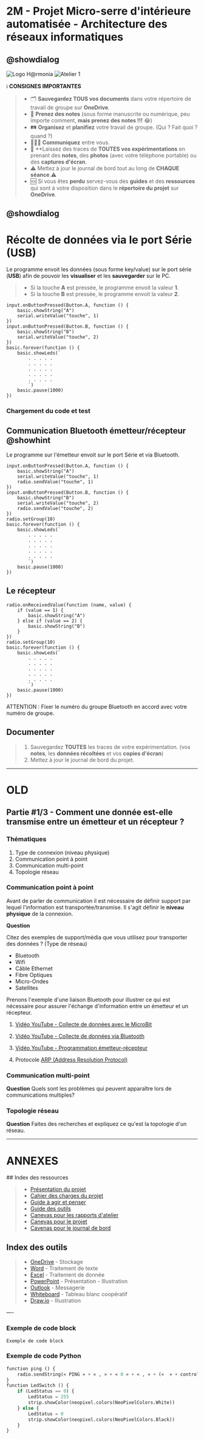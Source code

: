 # 2M - Projet Micro-serre d'intérieure automatisée - Architecture des réseaux informatiques

## @showdialog

![Logo H@rmonia](https://github.com/ph3n4t3s/2m1-archnet/blob/master/img/Harmonia_v4.jpg?raw=true)
![Atelier 1](https://github.com/ph3n4t3s/2m1-archnet/blob/master/img/Diapositive14.jpeg?raw=true)

ℹ️ **CONSIGNES IMPORTANTES**
> - 🗂️ **Sauvegardez TOUS vos documents**  dans votre répertoire de travail de groupe sur **OneDrive**.
> - 📝 **Prenez des notes** (sous forme manuscrite ou numérique, peu importe comment, **mais prenez des notes !!!** 😂)
> - 🛤️ **Organisez** et  **planifiez** votre travail de groupe. (Qui ? Fait quoi ? quand ?) 
> - 🧑‍🧑‍🧒 **Communiquez** entre vous.
> - 🧭 **Laissez des traces de **TOUTES vos expérimentations** en prenant des **notes**, des **photos** (avec votre téléphone portable) ou des **captures d'écran**.
> - ⚠️ Mettez à jour le journal de bord tout au long de **CHAQUE séance**.⚠️
> - 🆘 Si vous êtes **perdu** servez-vous des **guides** et des **ressources** qui sont à votre disposition dans le **répertoire du projet** sur **OneDrive**.

## @showdialog

# Récolte de données via le port Série (**USB**)
Le programme envoit les données (sous forme key/value) sur le port série (**USB**) afin de pouvoir les **visualiser** et les **sauvegarder** sur le PC.
> - Si la touche **A** est pressée, le programme envoit la valeur **1**.
> - Si la touche **B** est pressée, le programme envoit la valeur **2**.

```blocks
input.onButtonPressed(Button.A, function () {
    basic.showString("A")
    serial.writeValue("touche", 1)
})
input.onButtonPressed(Button.B, function () {
    basic.showString("B")
    serial.writeValue("touche", 2)
})
basic.forever(function () {
    basic.showLeds(`
        . . . . .
        . . . . .
        . . . . .
        . . . . .
        . . . . .
        `)
    basic.pause(1000)
})
```

### Chargement du code et test

## Communication Bluetooth émetteur/récepteur @showhint
Le programme sur l'émetteur envoit sur le port Série et via Bluetooth.

```blocks
input.onButtonPressed(Button.A, function () {
    basic.showString("A")
    serial.writeValue("touche", 1)
    radio.sendValue("touche", 1)
})
input.onButtonPressed(Button.B, function () {
    basic.showString("B")
    serial.writeValue("touche", 2)
    radio.sendValue("touche", 2)
})
radio.setGroup(10)
basic.forever(function () {
    basic.showLeds(`
        . . . . .
        . . . . .
        . . . . .
        . . . . .
        . . . . .
        `)
    basic.pause(1000)
})
```

## Le récepteur

```blocks
radio.onReceivedValue(function (name, value) {
    if (value == 1) {
        basic.showString("A")
    } else if (value == 2) {
        basic.showString("B")
    }
})
radio.setGroup(10)
basic.forever(function () {
    basic.showLeds(`
        . . . . .
        . . . . .
        . . . . .
        . . . . .
        . . . . .
        `)
    basic.pause(1000)
})
```

ATTENTION : Fixer le numéro du groupe Bluetooth en accord avec votre numéro de groupe.


## Documenter
> 1. Sauvegardez **TOUTES** les traces de votre expérimentation. (vos **notes**, les **données récoltées** et vos **copies d'écran**)
> 2. Mettez à jour le journal de bord du projet.


___
# OLD
## Partie #1/3 - Comment une donnée est-elle transmise entre un émetteur et un récepteur ?

### Thématiques
1. Type de connexion (niveau physique) 
2. Communication point à point 
3. Communication multi-point
4. Topologie réseau 


### Communication point à point 
Avant de parler de communication il est nécessaire de définir support par lequel l'information est transportée/transmise. 
Il s'agit définir le __niveau physique__ de la connexion. 

__Question__ 

Citez des exemples de support/média que vous utilisez pour transporter des données ? (Type de réseau)

- Bluetooth 
- Wifi
- Câble Ethernet 
- Fibre Optiques
- Micro-Ondes
- Satellites 

Prenons l'exemple d'une liaison Bluetooth pour illustrer ce qui est nécessaire pour assurer l'échange d'information entre un émetteur et un récepteur. 



1. [Vidéo YouTube - Collecte de données avec le MicroBit](https://youtu.be/imzGdgKm4W0?si=FBLzMVgMT84QMNZi)

2. [Vidéo YouTube - Collecte de données via Bluetooth](https://youtu.be/r5vyFl2HfFw?feature=shared)

3. [Vidéo YouTube - Programmation émetteur-récepteur](https://youtu.be/y4XS6JIwdIQ?feature=shared)

4. Protocole [ARP (Address Resolution Protocol)](wikipedia)

### Communication multi-point

__Question__
Quels sont les problèmes qui peuvent apparaître lors de communications multiples? 


### Topologie réseau

__Question__
Faites des recherches et expliquez ce qu'est la topologie d'un réseau.

---
# ANNEXES
## Index des ressources
> - [Présentation du projet]()
> - [Cahier des charges du projet]()
> - [Guide à agir et penser]()
> - [Guide des outils]()
> - [Canevas pour les rapports d'atelier]()
> - [Canevas pour le projet]()
> - [Cavenas pour le journal de bord]()

## Index des outils
> - [OneDrive]() - Stockage
> - [Word]() - Traitement de texte
> - [Excel]() - Traitement de donnée
> - [PowerPoint]() - Présentation - Illustration
> - [Outlook]() - Messagerie
> - [Whiteboard]() - Tableau blanc coopératif
> - [Draw.io]() - Illustration
 

—-
### Exemple de code block
```blocks
Exemple de code block
```

### Exemple de code Python
```python
function ping () {
    radio.sendString(« PING » + « , » + « 0 » + « , » + («  » + control.deviceSerialNumber()))
}
function LedSwitch () {
    if (LedStatus == 0) {
        LedStatus = 255
        strip.showColor(neopixel.colors(NeoPixelColors.White))
    } else {
        LedStatus = 0
        strip.showColor(neopixel.colors(NeoPixelColors.Black))
    }
}
```